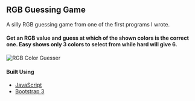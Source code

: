 ## RGB Guessing Game

A silly RGB guessing game from one of the first programs I wrote. 

#### Get an RGB value and guess at which of the shown colors is the correct one. Easy shows only 3 colors to select from while hard will give 6.
![RGB Color Guesser](/images/img1.png "RGB Color Guesser")


#### Built Using

  * [JavaScript](https://www.javascript.com/ "Javascripts's Homepage")  
  * [Bootstrap 3](https://getbootstrap.com/ "Bootstrap's Homepage")  
